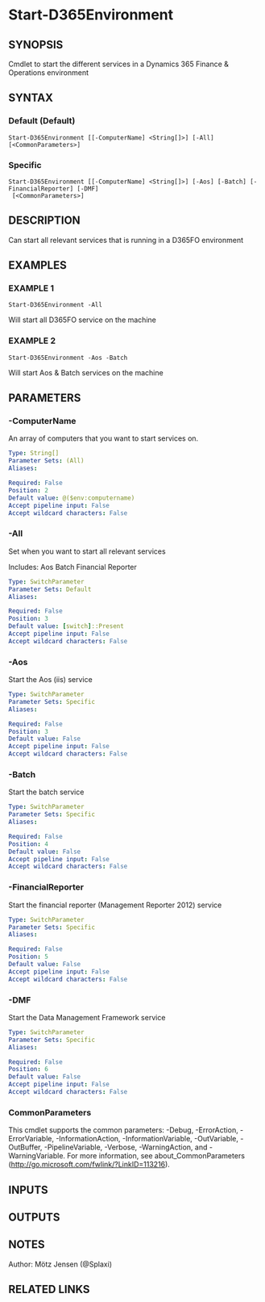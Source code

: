 ﻿---
external help file: d365fo.tools-help.xml
Module Name: d365fo.tools
online version:
schema: 2.0.0
---

# Start-D365Environment

## SYNOPSIS
Cmdlet to start the different services in a Dynamics 365 Finance & Operations environment

## SYNTAX

### Default (Default)
```
Start-D365Environment [[-ComputerName] <String[]>] [-All] [<CommonParameters>]
```

### Specific
```
Start-D365Environment [[-ComputerName] <String[]>] [-Aos] [-Batch] [-FinancialReporter] [-DMF]
 [<CommonParameters>]
```

## DESCRIPTION
Can start all relevant services that is running in a D365FO environment

## EXAMPLES

### EXAMPLE 1
```
Start-D365Environment -All
```

Will start all D365FO service on the machine

### EXAMPLE 2
```
Start-D365Environment -Aos -Batch
```

Will start Aos & Batch services on the machine

## PARAMETERS

### -ComputerName
An array of computers that you want to start services on.

```yaml
Type: String[]
Parameter Sets: (All)
Aliases:

Required: False
Position: 2
Default value: @($env:computername)
Accept pipeline input: False
Accept wildcard characters: False
```

### -All
Set when you want to start all relevant services

Includes:
Aos
Batch
Financial Reporter

```yaml
Type: SwitchParameter
Parameter Sets: Default
Aliases:

Required: False
Position: 3
Default value: [switch]::Present
Accept pipeline input: False
Accept wildcard characters: False
```

### -Aos
Start the Aos (iis) service

```yaml
Type: SwitchParameter
Parameter Sets: Specific
Aliases:

Required: False
Position: 3
Default value: False
Accept pipeline input: False
Accept wildcard characters: False
```

### -Batch
Start the batch service

```yaml
Type: SwitchParameter
Parameter Sets: Specific
Aliases:

Required: False
Position: 4
Default value: False
Accept pipeline input: False
Accept wildcard characters: False
```

### -FinancialReporter
Start the financial reporter (Management Reporter 2012) service

```yaml
Type: SwitchParameter
Parameter Sets: Specific
Aliases:

Required: False
Position: 5
Default value: False
Accept pipeline input: False
Accept wildcard characters: False
```

### -DMF
Start the Data Management Framework service

```yaml
Type: SwitchParameter
Parameter Sets: Specific
Aliases:

Required: False
Position: 6
Default value: False
Accept pipeline input: False
Accept wildcard characters: False
```

### CommonParameters
This cmdlet supports the common parameters: -Debug, -ErrorAction, -ErrorVariable, -InformationAction, -InformationVariable, -OutVariable, -OutBuffer, -PipelineVariable, -Verbose, -WarningAction, and -WarningVariable.
For more information, see about_CommonParameters (http://go.microsoft.com/fwlink/?LinkID=113216).

## INPUTS

## OUTPUTS

## NOTES
Author: Mötz Jensen (@Splaxi)

## RELATED LINKS
